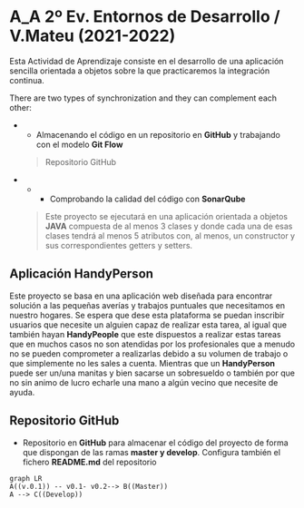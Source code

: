 # A_A  2º Ev. Entornos de Desarrollo /  V.Mateu (2021-2022)



Esta Actividad de Aprendizaje consiste en el desarrollo de una aplicación sencilla orientada a objetos sobre la que practicaremos la integración continua.

There are two types of synchronization and they can complement each other:

-   -   Almacenando el código en un repositorio en  **GitHub** y trabajando con el modelo  **Git Flow**
    
    > Repositorio GitHub 
    
-   -  -   Comprobando la calidad del código con **SonarQube**
    
    > Este proyecto se ejecutará en una aplicación orientada a objetos **JAVA** compuesta de al menos 3 clases y donde cada una de esas clases tendrá al menos 5 atributos con, al menos, un constructor y sus correspondientes getters y setters. 


## Aplicación  HandyPerson 

Este proyecto se basa en una aplicación web diseñada para encontrar solución a las pequeñas averías y trabajos puntuales que necesitamos en nuestro hogares. Se espera que dese esta plataforma se puedan inscribir usuarios que necesite un alguien capaz de realizar esta tarea, al igual que también hayan **HandyPeople** que este dispuestos a realizar estas tareas que en muchos casos no son atendidas por los profesionales que a menudo no se pueden comprometer a realizarlas debido a su volumen de trabajo o que simplemente no les sales a cuenta. Mientras que un **HandyPerson** puede ser un/una manitas y bien sacarse un sobresueldo o también por que no sin animo de lucro echarle una mano a algún vecino que necesite de ayuda.  
 

## Repositorio GitHub 

-   Repositorio en **GitHub** para almacenar el código del proyecto de forma que dispongan de las ramas **master y develop**. Configura también el fichero **README.md** del repositorio

```mermaid
graph LR
A((v.0.1)) -- v0.1- v0.2--> B((Master))
A --> C((Develop))

```










